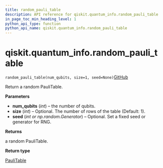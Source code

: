 ```yaml
---
title: random_pauli_table
description: API reference for qiskit.quantum_info.random_pauli_table
in_page_toc_min_heading_level: 1
python_api_type: function
python_api_name: qiskit.quantum_info.random_pauli_table
---
```


# qiskit.quantum\_info.random\_pauli\_table

<span id="qiskit.quantum_info.random_pauli_table" />

`random_pauli_table(num_qubits, size=1, seed=None)`[GitHub](https://github.com/qiskit/qiskit/tree/stable/0.20/qiskit/quantum_info/operators/symplectic/random.py "view source code")

Return a random PauliTable.

**Parameters**

*   **num\_qubits** (*int*) – the number of qubits.
*   **size** (*int*) – Optional. The number of rows of the table (Default: 1).
*   **seed** (*int or np.random.Generator*) – Optional. Set a fixed seed or generator for RNG.

**Returns**

a random PauliTable.

**Return type**

[PauliTable](qiskit.quantum_info.PauliTable "qiskit.quantum_info.PauliTable")

